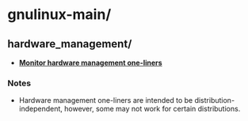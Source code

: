 
# gnulinux-main/

## hardware_management/

* [**Monitor hardware management one-liners**](hardware_management/monitor-hardware-management.one-liners)

### Notes

* Hardware management one-liners are intended to be distribution-independent, however, some may not work for certain
distributions.

